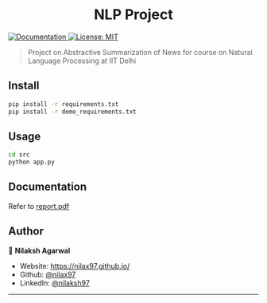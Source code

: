 <h1 align="center">NLP Project</h1>
<p>
  <a href="https://github.com/nilax97/NLP-Project/blob/master/report.pdf" target="_blank">
    <img alt="Documentation" src="https://img.shields.io/badge/documentation-yes-brightgreen.svg" />
  </a>
  <a href="https://github.com/nilax97/NLP-Project/blob/master/LICENSE" target="_blank">
    <img alt="License: MIT" src="https://img.shields.io/badge/License-MIT-yellow.svg" />
  </a>
</p>


> Project on Abstractive Summarization of News for course on Natural Language Processing at IIT Delhi

## Install

```sh
pip install -r requirements.txt
pip install -r demo_requirements.txt
```

## Usage

```sh
cd src
python app.py
```

## Documentation

Refer to <a href="https://github.com/nilax97/NLP-Project/blob/master/report.pdf" target="_blank"> report.pdf  </a>

## Author

👤 **Nilaksh Agarwal**

* Website: https://nilax97.github.io/
* Github: [@nilax97](https://github.com/nilax97)
* LinkedIn: [@nilaksh97](https://linkedin.com/in/nilaksh97)

***